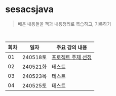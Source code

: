 # sesacsjava

> 배운 내용들을 책과 내용정리로 복습하고, 기록하기

<br>




|회차|일자|주요 강의 내용|
|------|---|---|
|01|240518토|[프로젝트 주제 선정](https://github.com/bsjin1122/sesacsjava/blob/main/lecture/%5B01%5D-20240518.md)|
|02|240521화|테스트|
|03|240523목|테스트|
|04|240525토|테스트|
